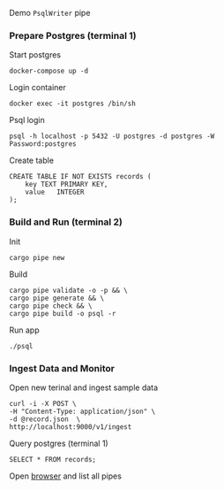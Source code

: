 Demo `PsqlWriter` pipe
### Prepare Postgres (terminal 1)
Start postgres
```
docker-compose up -d
```
Login container
```
docker exec -it postgres /bin/sh
```
Psql login
```
psql -h localhost -p 5432 -U postgres -d postgres -W
Password:postgres
```
Create table
```
CREATE TABLE IF NOT EXISTS records (
    key TEXT PRIMARY KEY,
    value   INTEGER
);
```
### Build and Run (terminal 2)
Init
```
cargo pipe new
```
Build 
```
cargo pipe validate -o -p && \
cargo pipe generate && \
cargo pipe check && \
cargo pipe build -o psql -r
```
Run app
```
./psql
```
### Ingest Data and Monitor
Open new terinal and ingest sample data
```
curl -i -X POST \
-H "Content-Type: application/json" \
-d @record.json  \
http://localhost:9000/v1/ingest
```
Query postgres (terminal 1)
```
SELECT * FROM records;
```
Open [browser](http://localhost:8000/v1/pipe) and list all pipes